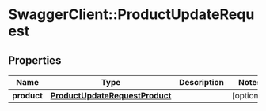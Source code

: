 # SwaggerClient::ProductUpdateRequest

## Properties
Name | Type | Description | Notes
------------ | ------------- | ------------- | -------------
**product** | [**ProductUpdateRequestProduct**](ProductUpdateRequestProduct.md) |  | [optional] 


